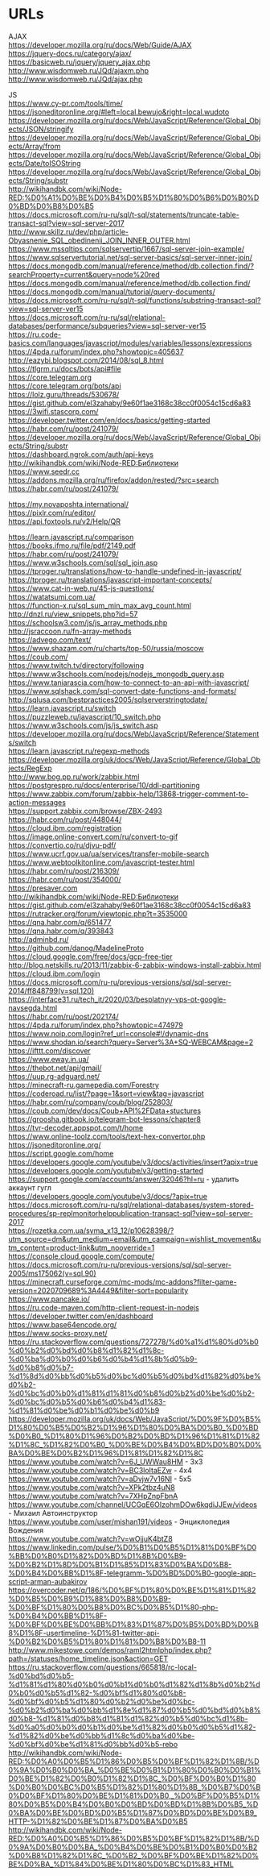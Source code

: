# URLs
AJAX <br>
https://developer.mozilla.org/ru/docs/Web/Guide/AJAX <br>
https://jquery-docs.ru/category/ajax/ <br>
https://basicweb.ru/jquery/jquery_ajax.php <br>
http://www.wisdomweb.ru/JQd/ajaxm.php <br>
http://www.wisdomweb.ru/JQd/ajax.php <br>

JS <br>
https://www.cy-pr.com/tools/time/ <br>
https://jsoneditoronline.org/#left=local.bewujo&right=local.wudoto <br>
https://developer.mozilla.org/ru/docs/Web/JavaScript/Reference/Global_Objects/JSON/stringify <br>
https://developer.mozilla.org/ru/docs/Web/JavaScript/Reference/Global_Objects/Array/from <br>
https://developer.mozilla.org/ru/docs/Web/JavaScript/Reference/Global_Objects/Date/toISOString <br>
https://developer.mozilla.org/ru/docs/Web/JavaScript/Reference/Global_Objects/String/substr <br>
http://wikihandbk.com/wiki/Node-RED:%D0%A1%D0%BE%D0%B4%D0%B5%D1%80%D0%B6%D0%B0%D0%BD%D0%B8%D0%B5 <br>
https://docs.microsoft.com/ru-ru/sql/t-sql/statements/truncate-table-transact-sql?view=sql-server-2017 <br>
http://www.skillz.ru/dev/php/article-Obyasnenie_SQL_obedinenii_JOIN_INNER_OUTER.html <br>
https://www.mssqltips.com/sqlservertip/1667/sql-server-join-example/ <br>
https://www.sqlservertutorial.net/sql-server-basics/sql-server-inner-join/ <br>
https://docs.mongodb.com/manual/reference/method/db.collection.find/?searchProperty=current&query=node%20red <br>
https://docs.mongodb.com/manual/reference/method/db.collection.find/ <br>
https://docs.mongodb.com/manual/tutorial/query-documents/ <br>
https://docs.microsoft.com/ru-ru/sql/t-sql/functions/substring-transact-sql?view=sql-server-ver15 <br>
https://docs.microsoft.com/ru-ru/sql/relational-databases/performance/subqueries?view=sql-server-ver15 <br>
https://ru.code-basics.com/languages/javascript/modules/variables/lessons/expressions <br>
https://4pda.ru/forum/index.php?showtopic=405637 <br>
http://eazybi.blogspot.com/2014/08/sql_8.html <br>
https://tlgrm.ru/docs/bots/api#file <br>
https://core.telegram.org <br>
https://core.telegram.org/bots/api <br>
https://lolz.guru/threads/530678/ <br>
https://gist.github.com/el3zahaby/9e60f1ae3168c38cc0f0054c15cd6a83 <br>
https://3wifi.stascorp.com/ <br>
https://developer.twitter.com/en/docs/basics/getting-started <br>
https://habr.com/ru/post/241079/ <br>
https://developer.mozilla.org/ru/docs/Web/JavaScript/Reference/Global_Objects/String/substr <br>
https://dashboard.ngrok.com/auth/api-keys <br>
http://wikihandbk.com/wiki/Node-RED:Библиотеки <br>
https://www.seedr.cc <br>
https://addons.mozilla.org/ru/firefox/addon/rested/?src=search <br>
https://habr.com/ru/post/241079/ <br>

https://my.novaposhta.international/ <br>
https://pixlr.com/ru/editor/ <br>
https://api.foxtools.ru/v2/Help/QR <br>


https://learn.javascript.ru/comparison <br>
https://books.ifmo.ru/file/pdf/2149.pdf <br>
https://habr.com/ru/post/241079/ <br>
https://www.w3schools.com/sql/sql_join.asp <br>
https://tproger.ru/translations/how-to-handle-undefined-in-javascript/ <br>
https://tproger.ru/translations/javascript-important-concepts/ <br>
https://www.cat-in-web.ru/45-js-questions/ <br>
https://watatsumi.com.ua/ <br>
https://function-x.ru/sql_sum_min_max_avg_count.html <br>
http://dnzl.ru/view_snippets.php?id=57 <br>
https://schoolsw3.com/js/js_array_methods.php <br>
http://jsraccoon.ru/fn-array-methods <br>
https://advego.com/text/ <br>
https://www.shazam.com/ru/charts/top-50/russia/moscow <br>
https://coub.com/ <br>
https://www.twitch.tv/directory/following <br>
https://www.w3schools.com/nodejs/nodejs_mongodb_query.asp <br>
https://www.taniarascia.com/how-to-connect-to-an-api-with-javascript/ <br>
https://www.sqlshack.com/sql-convert-date-functions-and-formats/ <br>
http://sqlusa.com/bestpractices2005/sqlserverstringtodate/ <br>
https://learn.javascript.ru/switch <br>
https://puzzleweb.ru/javascript/10_switch.php <br>
https://www.w3schools.com/js/js_switch.asp <br>
https://developer.mozilla.org/ru/docs/Web/JavaScript/Reference/Statements/switch <br>
https://learn.javascript.ru/regexp-methods <br>
https://developer.mozilla.org/uk/docs/Web/JavaScript/Reference/Global_Objects/RegExp <br>
http://www.bog.pp.ru/work/zabbix.html <br>
https://postgrespro.ru/docs/enterprise/10/ddl-partitioning <br>
https://www.zabbix.com/forum/zabbix-help/13868-trigger-comment-to-action-messages <br>
https://support.zabbix.com/browse/ZBX-2493 <br>
https://habr.com/ru/post/448044/ <br>
https://cloud.ibm.com/registration <br>
https://image.online-convert.com/ru/convert-to-gif <br>
https://convertio.co/ru/djvu-pdf/ <br>
https://www.ucrf.gov.ua/ua/services/transfer-mobile-search <br>
https://www.webtoolkitonline.com/javascript-tester.html <br>
https://habr.com/ru/post/216309/ <br>
https://habr.com/ru/post/354000/ <br>
https://presaver.com <br>
http://wikihandbk.com/wiki/Node-RED:Библиотеки <br>
https://gist.github.com/el3zahaby/9e60f1ae3168c38cc0f0054c15cd6a83 <br>
https://rutracker.org/forum/viewtopic.php?t=3535000 <br>
https://qna.habr.com/q/651477 <br>
https://qna.habr.com/q/393843 <br>
http://adminbd.ru/ <br>
https://github.com/danog/MadelineProto <br>
https://cloud.google.com/free/docs/gcp-free-tier <br>
http://blog.netskills.ru/2013/11/zabbix-6-zabbix-windows-install-zabbix.html <br>
https://cloud.ibm.com/login <br>
https://docs.microsoft.com/ru-ru/previous-versions/sql/sql-server-2014/ff848799(v=sql.120) <br>
https://interface31.ru/tech_it/2020/03/besplatnyy-vps-ot-google-navsegda.html <br>
https://habr.com/ru/post/202174/ <br>
https://4pda.ru/forum/index.php?showtopic=474979 <br>
https://www.noip.com/login?ref_url=console#!/dynamic-dns <br>
https://www.shodan.io/search?query=Server%3A+SQ-WEBCAM&page=2 <br>
https://ifttt.com/discover <br>
https://www.eway.in.ua/ <br>
https://thebot.net/api/gmail/ <br>
https://uup.rg-adguard.net/ <br>
https://minecraft-ru.gamepedia.com/Forestry <br>
https://coderoad.ru/list/?page=1&sort=view&tag=javascript <br>
https://habr.com/ru/company/coub/blog/252803/ <br>
https://coub.com/dev/docs/Coub+API%2FData+stuctures <br>
https://groosha.gitbook.io/telegram-bot-lessons/chapter8 <br>
https://tvr-decoder.appspot.com/t/home <br>
https://www.online-toolz.com/tools/text-hex-convertor.php <br>
https://jsoneditoronline.org/ <br>
https://script.google.com/home <br>
https://developers.google.com/youtube/v3/docs/activities/insert?apix=true <br>
https://developers.google.com/youtube/v3/getting-started <br>
https://support.google.com/accounts/answer/32046?hl=ru - удалить аккаунт гугл <br>
https://developers.google.com/youtube/v3/docs/?apix=true <br>
https://docs.microsoft.com/ru-ru/sql/relational-databases/system-stored-procedures/sp-replmonitorhelppublication-transact-sql?view=sql-server-2017 <br>
https://rozetka.com.ua/syma_x13_12/p10628398/?utm_source=dm&utm_medium=email&utm_campaign=wishlist_movement&utm_content=product-link&utm_nooverride=1 <br>
https://console.cloud.google.com/compute/ <br>
https://docs.microsoft.com/ru-ru/previous-versions/sql/sql-server-2005/ms175062(v=sql.90) <br>
https://minecraft.curseforge.com/mc-mods/mc-addons?filter-game-version=2020709689%3A4449&filter-sort=popularity <br>
https://www.pancake.io/ <br>
https://ru.code-maven.com/http-client-request-in-nodejs <br>
https://developer.twitter.com/en/dashboard <br>
https://www.base64encode.org/ <br>
https://www.socks-proxy.net/ <br>
https://ru.stackoverflow.com/questions/727278/%d0%a1%d1%80%d0%b0%d0%b2%d0%bd%d0%b8%d1%82%d1%8c-%d0%ba%d0%b0%d0%b6%d0%b4%d1%8b%d0%b9-%d0%b8%d0%b7-%d1%8d%d0%bb%d0%b5%d0%bc%d0%b5%d0%bd%d1%82%d0%be%d0%b2-%d0%bc%d0%b0%d1%81%d1%81%d0%b8%d0%b2%d0%be%d0%b2-%d0%bc%d0%b5%d0%b6%d0%b4%d1%83-%d1%81%d0%be%d0%b1%d0%be%d0%b9 <br>
https://developer.mozilla.org/uk/docs/Web/JavaScript/%D0%9F%D0%B5%D1%80%D0%B5%D0%B2%D1%96%D1%80%D0%BA%D0%B0_%D0%BD%D0%B0_%D1%80%D1%96%D0%B2%D0%BD%D1%96%D1%81%D1%82%D1%8C_%D1%82%D0%B0_%D0%BE%D0%B4%D0%BD%D0%B0%D0%BA%D0%BE%D0%B2%D1%96%D1%81%D1%82%D1%8C <br>
https://www.youtube.com/watch?v=6J_UWWau8HM - 3x3 <br>
https://www.youtube.com/watch?v=BC3loItaEZw - 4x4 <br>
https://www.youtube.com/watch?v=aDvjw7v16NI - 5x5 <br>
https://www.youtube.com/watch?v=XPk2tbz4uN8 <br>
https://www.youtube.com/watch?v=7XHpZnpFbnA <br>
https://www.youtube.com/channel/UCGqE6OIzohmDOw6kqdiJJEw/videos - Михаил Автоинструктор <br>
https://www.youtube.com/user/mishan191/videos - Энциклопедия Вождения <br>
https://www.youtube.com/watch?v=wOjjuK4btZ8 <br>
https://www.linkedin.com/pulse/%D0%B1%D0%B5%D1%81%D0%BF%D0%BB%D0%B0%D1%82%D0%BD%D1%8B%D0%B9-%D0%B2%D1%8D%D0%B1%D1%85%D1%83%D0%BA%D0%B8-%D0%B4%D0%BB%D1%8F-telegramm-%D0%BD%D0%B0-google-app-script-arman-aubakirov <br>
https://overcoder.net/q/186/%D0%BF%D1%80%D0%BE%D1%81%D1%82%D0%B5%D0%B9%D1%88%D0%B8%D0%B9-%D0%BF%D1%80%D0%B8%D0%BC%D0%B5%D1%80-php-%D0%B4%D0%BB%D1%8F-%D0%BF%D0%BE%D0%BB%D1%83%D1%87%D0%B5%D0%BD%D0%B8%D1%8F-usertimeline-%D1%81-twitter-api-%D0%B2%D0%B5%D1%80%D1%81%D0%B8%D0%B8-11 <br>
http://www.mikestowe.com/demos/raml2htmlphp/index.php?path=/statuses/home_timeline.json&action=GET <br>
https://ru.stackoverflow.com/questions/665818/rc-local-%d0%bd%d0%b5-%d1%81%d1%80%d0%b0%d0%b1%d0%b0%d1%82%d1%8b%d0%b2%d0%b0%d0%b5%d1%82-%d0%bf%d1%80%d0%b8-%d0%bf%d0%b5%d1%80%d0%b2%d0%be%d0%bc-%d0%b2%d0%ba%d0%bb%d1%8e%d1%87%d0%b5%d0%bd%d0%b8%d0%b8-%d1%81%d0%b8%d1%81%d1%82%d0%b5%d0%bc%d1%8b-%d0%a0%d0%b0%d0%b1%d0%be%d1%82%d0%b0%d0%b5%d1%82-%d1%82%d0%be%d0%bb%d1%8c%d0%ba%d0%be-%d0%bf%d0%be%d1%81%d0%bb%d0%b5-rebo <br>
http://wikihandbk.com/wiki/Node-RED:%D0%A0%D0%B5%D1%86%D0%B5%D0%BF%D1%82%D1%8B/%D0%9A%D0%B0%D0%BA_%D0%BE%D0%B1%D1%80%D0%B0%D0%B1%D0%BE%D1%82%D0%B0%D1%82%D1%8C_%D0%BF%D0%B0%D1%80%D0%B0%D0%BC%D0%B5%D1%82%D1%80%D1%8B_%D0%B7%D0%B0%D0%BF%D1%80%D0%BE%D1%81%D0%B0,_%D0%BF%D0%B5%D1%80%D0%B5%D0%B4%D0%B0%D0%BD%D0%BD%D1%8B%D0%B5_%D0%BA%D0%BE%D0%BD%D0%B5%D1%87%D0%BD%D0%BE%D0%B9_HTTP-%D1%82%D0%BE%D1%87%D0%BA%D0%B5 <br>
http://wikihandbk.com/wiki/Node-RED:%D0%A0%D0%B5%D1%86%D0%B5%D0%BF%D1%82%D1%8B/%D0%9A%D0%B0%D0%BA_%D0%B4%D0%BE%D0%B1%D0%B0%D0%B2%D0%B8%D1%82%D1%8C_%D0%B2_%D0%BF%D0%BE%D1%82%D0%BE%D0%BA_%D1%84%D0%BE%D1%80%D0%BC%D1%83_HTML <br>
